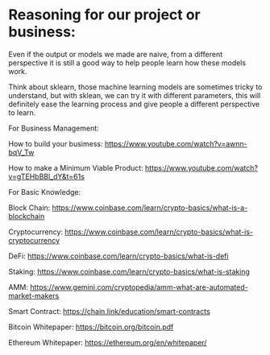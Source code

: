 # Reasoning for our project or business: 

Even if the output or models we made are naive, from a different perspective it is still a good way to help people learn how these models work. 

Think about sklearn, those machine learning models are sometimes tricky to understand, but with sklean, we can try it with different parameters, this will definitely ease the learning process and give people a different perspective to learn. 


For Business Management: 

How to build your busimess: https://www.youtube.com/watch?v=awnn-bqV_Tw 

How to make a Minimum Viable Product: https://www.youtube.com/watch?v=gTEHbBBl_dY&t=61s

For Basic Knowledge: 

Block Chain: https://www.coinbase.com/learn/crypto-basics/what-is-a-blockchain

Cryptocurrency: https://www.coinbase.com/learn/crypto-basics/what-is-cryptocurrency

DeFi: https://www.coinbase.com/learn/crypto-basics/what-is-defi

Staking: https://www.coinbase.com/learn/crypto-basics/what-is-staking 

AMM: https://www.gemini.com/cryptopedia/amm-what-are-automated-market-makers 

Smart Contract: https://chain.link/education/smart-contracts 

Bitcoin Whitepaper: https://bitcoin.org/bitcoin.pdf

Ethereum Whitepaper: https://ethereum.org/en/whitepaper/
